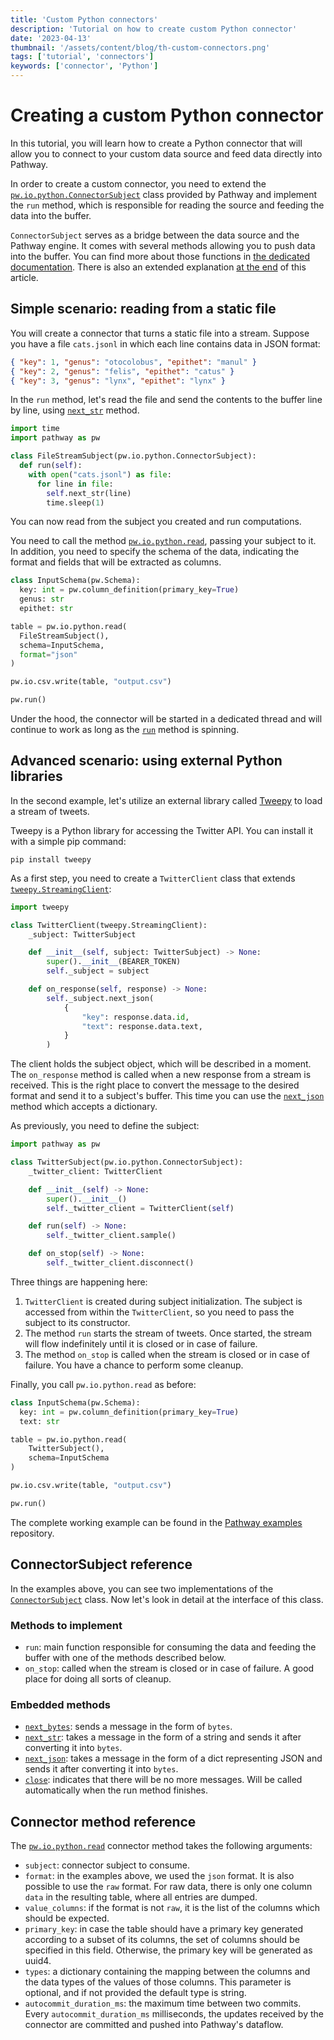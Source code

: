 ```yaml
---
title: 'Custom Python connectors'
description: 'Tutorial on how to create custom Python connector'
date: '2023-04-13'
thumbnail: '/assets/content/blog/th-custom-connectors.png'
tags: ['tutorial', 'connectors']
keywords: ['connector', 'Python']
---
```


# Creating a custom Python connector

In this tutorial, you will learn how to create a Python connector that will allow you to connect to your custom data source and feed data directly into Pathway.

In order to create a custom connector, you need to extend the [`pw.io.python.ConnectorSubject`](/developers/api-docs/pathway-io/python#pathway.io.python.ConnectorSubject) class provided by Pathway and implement the `run` method, which is responsible for reading the source and feeding the data into the buffer.  

`ConnectorSubject` serves as a bridge between the data source and the Pathway engine. It comes with several methods allowing you to push data into the buffer.
You can find more about those functions in [the dedicated documentation](/developers/api-docs/pathway-io/python). 
There is also an extended explanation [at the end](#connectorsubject-reference) of this article.

## Simple scenario: reading from a static file

You will create a connector that turns a static file into a stream. Suppose you have a file `cats.jsonl` in which each line contains data in JSON format:

```json
{ "key": 1, "genus": "otocolobus", "epithet": "manul" }
{ "key": 2, "genus": "felis", "epithet": "catus" }
{ "key": 3, "genus": "lynx", "epithet": "lynx" }
```

In the `run` method, let's read the file and send the contents to the buffer line by line, using [`next_str`](/developers/api-docs/pathway-io/python#pathway.io.python.ConnectorSubject.next_str) method. 

```python
import time
import pathway as pw

class FileStreamSubject(pw.io.python.ConnectorSubject):
  def run(self):
    with open("cats.jsonl") as file:
      for line in file:
        self.next_str(line)
        time.sleep(1)
```

You can now read from the subject you created and run computations.

You need to call the method [`pw.io.python.read`](/developers/api-docs/pathway-io/python#pathway.io.python.read), passing your subject to it. In addition, you need to specify the schema of the data, indicating the format and fields that will be extracted as columns.

```python
class InputSchema(pw.Schema):
  key: int = pw.column_definition(primary_key=True)
  genus: str
  epithet: str

table = pw.io.python.read(
  FileStreamSubject(),
  schema=InputSchema,
  format="json"
)

pw.io.csv.write(table, "output.csv")

pw.run()
```

Under the hood, the connector will be started in a dedicated thread and will continue to work as long as the [`run`](/developers/api-docs/pathway/#pathway.run) method is spinning.

## Advanced scenario: using external Python libraries

In the second example, let's utilize an external library called [Tweepy](https://docs.tweepy.org/en/latest/) to load a stream of tweets.

Tweepy is a Python library for accessing the Twitter API. You can install it with a simple pip command:

```pip install tweepy```

As a first step, you need to create a `TwitterClient` class that extends [`tweepy.StreamingClient`](https://docs.tweepy.org/en/latest/streamingclient.html#streamingclient):

```python
import tweepy

class TwitterClient(tweepy.StreamingClient):
    _subject: TwitterSubject

    def __init__(self, subject: TwitterSubject) -> None:
        super().__init__(BEARER_TOKEN)
        self._subject = subject

    def on_response(self, response) -> None:
        self._subject.next_json(
            {
                "key": response.data.id,
                "text": response.data.text,
            }
        )
```

The client holds the subject object, which will be described in a moment. The `on_response` method is called when a new response from a stream is received. This is the right place to convert the message to the desired format and send it to a subject's buffer. 
This time you can use the [`next_json`](/developers/api-docs/pathway-io/python#pathway.io.python.ConnectorSubject.next_json) method which accepts a dictionary.

As previously, you need to define the subject:

```python
import pathway as pw

class TwitterSubject(pw.io.python.ConnectorSubject):
    _twitter_client: TwitterClient

    def __init__(self) -> None:
        super().__init__()
        self._twitter_client = TwitterClient(self)

    def run(self) -> None:
        self._twitter_client.sample()

    def on_stop(self) -> None:
        self._twitter_client.disconnect()
```

Three things are happening here:

1. `TwitterClient` is created during subject initialization. The subject is accessed from within the `TwitterClient`, so you need to pass the subject to its constructor.
2. The method `run` starts the stream of tweets. Once started, the stream will flow indefinitely until it is closed or in case of failure.
3. The method `on_stop` is called when the stream is closed or in case of failure. You have a chance to perform some cleanup.

Finally, you call `pw.io.python.read` as before:

```python
class InputSchema(pw.Schema):
  key: int = pw.column_definition(primary_key=True)
  text: str

table = pw.io.python.read(
    TwitterSubject(),
    schema=InputSchema
)

pw.io.csv.write(table, "output.csv")

pw.run()
```

The complete working example can be found in the [Pathway examples](https://github.com/pathwaycom/pathway/tree/main/examples/projects/custom-python-connector-twitter) repository.

## ConnectorSubject reference

In the examples above, you can see two implementations of the [`ConnectorSubject`](/developers/api-docs/pathway-io/python#pathway.io.python.ConnectorSubject) class. Now let's look in detail at the interface of this class.

### Methods to implement
- `run`: main function responsible for consuming the data and feeding the buffer with one of the methods described below.
- `on_stop`: called when the stream is closed or in case of failure. A good place for doing all sorts of cleanup.

### Embedded methods
- [`next_bytes`](/developers/api-docs/pathway-io/python#pathway.io.python.ConnectorSubject.next_bytes): sends a message in the form of `bytes`.
- [`next_str`](/developers/api-docs/pathway-io/python#pathway.io.python.ConnectorSubject.next_str): takes a message in the form of a string and sends it after converting it into `bytes`.
- [`next_json`](/developers/api-docs/pathway-io/python#pathway.io.python.ConnectorSubject.next_json): takes a message in the form of a dict representing JSON and sends it after converting it into `bytes`.
- [`close`](/developers/api-docs/pathway-io/python#pathway.io.python.ConnectorSubject.close): indicates that there will be no more messages. Will be called automatically when the run method finishes.


## Connector method reference

The [`pw.io.python.read`](/developers/api-docs/pathway-io/python#pathway.io.python.read) connector method takes the following arguments:

- `subject`: connector subject to consume.
- `format`: in the examples above, we used the `json` format. It is also possible to use the `raw` format. For raw data, there is only one column `data` in the resulting table, where all entries are dumped.
- `value_columns`: if the format is not `raw`, it is the list of the columns which should be expected.
- `primary_key`: in case the table should have a primary key generated according to a subset of its columns, the set of columns should be specified in this field. Otherwise, the primary key will be generated as uuid4.
- `types`: a dictionary containing the mapping between the columns and the data types of the values of those columns. This parameter is optional, and if not provided the default type is string.
- `autocommit_duration_ms`: the maximum time between two commits. Every `autocommit_duration_ms` milliseconds, the updates received by the connector are committed and pushed into Pathway's dataflow.
